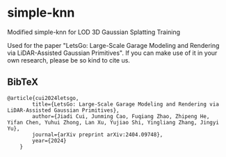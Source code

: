 # simple-knn
Modified simple-knn for LOD 3D Gaussian Splatting Training

Used for the paper "LetsGo: Large-Scale Garage Modeling and Rendering via LiDAR-Assisted Gaussian Primitives". If you can make use of it in your own research, please be so kind to cite us.

<section class="section" id="BibTeX">
  <div class="container is-max-desktop content">
    <h2 class="title">BibTeX</h2>
    <pre><code>@article{cui2024letsgo,
        title={LetsGo: Large-Scale Garage Modeling and Rendering via LiDAR-Assisted Gaussian Primitives},
        author={Jiadi Cui, Junming Cao, Fuqiang Zhao, Zhipeng He, Yifan Chen, Yuhui Zhong, Lan Xu, Yujiao Shi, Yingliang Zhang, Jingyi Yu},
        journal={arXiv preprint arXiv:2404.09748},
        year={2024}
    }
</code></pre>
  </div>
</section>
